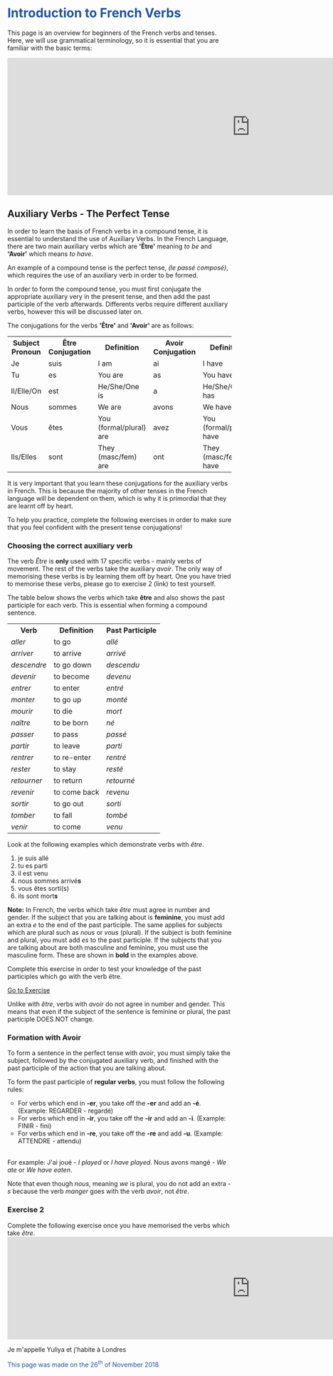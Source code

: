 <h1 style="color:#22539f;">Introduction to French Verbs</h1>

<p> 
  This page is an overview for beginners of the French verbs and tenses. Here, we will use grammatical terminology, so it is essential that you are familiar with the basic terms:
</p>
<iframe src="https://h5p.org/h5p/embed/369358" width="1090" height="309" frameborder="0" allowfullscreen="allowfullscreen"></iframe><script src="https://h5p.org/sites/all/modules/h5p/library/js/h5p-resizer.js" charset="UTF-8"></script>
<br>

<h2>Auxiliary Verbs - The Perfect Tense</h2>
<p>
  In order to learn the basis of French verbs in a compound tense, it is essential to understand the use of Auxiliary Verbs.
  In the French Language, there are two main auxiliary verbs which are <b>'Être'</b> meaning <i>to be</i> and <b>'Avoir'</b> which means <i>to have</i>. </p>
<p>An example of a compound tense is the perfect tense, <i>(le passé composé)</i>, which requires the use of an auxiliary verb in order to be formed.</p>
<p>In order to form the compound tense, you must first conjugate the appropriate auxiliary very in the present tense, and then add the past participle of the verb afterwards. Differents verbs require different auxiliary verbs, however this will be discussed later on. </p>

<p>The conjugations for the verbs <b>'Être'</b> and <b>'Avoir'</b> are as follows:</p>

<table>
  <tr>
    <th>Subject Pronoun</th><th>Être Conjugation</th><th>Definition</th><th>Avoir Conjugation</th><th>Definition</th>
  </tr>
  <tr>
    <td>Je</td>
    <td>suis</td>
    <td>I am</td>
    <td>ai</td>
    <td>I have</td>
  </tr>
  <tr>
    <td>Tu</td>
    <td>es</td>
    <td>You are</td>
    <td>as</td>
    <td>You have</td>
  </tr>
  <tr>
    <td>Il/Elle/On</td>
    <td>est</td>
    <td>He/She/One is</td>
    <td>a</td>
    <td>He/She/One has</td>
  </tr>
  <tr>
    <td>Nous</td>
    <td>sommes</td>
    <td>We are</td>
    <td>avons</td>
    <td>We have</td>
  </tr>
  <tr>
    <td>Vous</td>
    <td>êtes</td>
    <td>You (formal/plural) are</td>
    <td>avez</td>
    <td>You (formal/plural) have</td>
  </tr>
  <tr>
    <td>Ils/Elles</td>
    <td>sont</td>
    <td>They (masc/fem) are</td>
    <td>ont</td>
    <td>They (masc/fem) have</td>
  </tr>
</table>
<p>It is very important that you learn these conjugations for the auxiliary verbs in French. This is because the majority of other tenses in the French language will be dependent on them, which is why it is primordial that they are learnt off by heart. </p>
<p>To help you practice, complete the following exercises in order to make sure that you feel confident with the present tense conjugations!</p>


<h3>Choosing the correct auxiliary verb</h3>
<p> The verb <i>Être</i> is <b>only</b> used with 17 specific verbs - mainly verbs of movement. The rest of the verbs take the auxiliary <i>avoir</i>. The only way of memorising these verbs is by learning them off by heart. One you have tried to memorise these verbs, please go to exercise 2 (link) to test yourself. </p>

<p>The table below shows the verbs which take <b>être</b> and also shows the past participle for each verb. This is essential when forming a compound sentence.</p>

<table>
  <tr>
    <th>Verb</th><th>Definition</th><th>Past Participle</th>
  </tr>
  <tr>
    <td> <i>aller</i> </td>
    <td>to go</td>
    <td> <i>allé</i> </td>
  </tr>
  <tr> 
    <td> <i>arriver</i> </td>
    <td>to arrive</td>
    <td> <i>arrivé</i> </td>
  </tr>
  <tr>
    <td> <i>descendre</i> </td>
    <td>to go down</td>
    <td> <i>descendu</i> </td>
  </tr>
  <tr>
    <td> <i>devenir</i> </td>
    <td>to become</td>
    <td> <i>devenu</i> </td>
  </tr>
  <tr>
    <td> <i>entrer</i> </td>
    <td>to enter</td>
    <td> <i>entré</i> </td>
  </tr>
  <tr>
    <td> <i>monter</i> </td>
    <td>to go up</td>
    <td> <i>monté</i> </td>
  </tr>
  <tr>
    <td> <i>mourir</i> </td>
    <td>to die</td>
    <td> <i>mort</i> </td>
  </tr>
  <tr>
    <td> <i>naître</i> </td>
    <td>to be born</td>
    <td> <i>né</i> </td>
  </tr>
  <tr>
    <td> <i>passer</i> </td>
    <td>to pass</td>
    <td> <i>passé</i> </td>
  </tr>
  <tr>
    <td> <i>partir</i> </td>
    <td>to leave</td>
    <td> <i>parti</i> </td>
  </tr>
  <tr>
    <td> <i>rentrer</i> </td>
    <td>to re-enter</td>
    <td> <i>rentré</i> </td>
  </tr>
  <tr>
    <td> <i>rester</i> </td>
    <td>to stay</td>
    <td> <i>resté</i> </td>
  </tr>
  <tr>
    <td> <i>retourner</i> </td>
    <td>to return</td>
    <td> <i>retourné</i> </td>
  </tr>
  <tr>
    <td> <i>revenir</i> </td>
    <td>to come back</td>
    <td> <i>revenu</i> </td>
  </tr>
  <tr>
    <td> <i>sortir</i> </td>
    <td>to go out</td>
    <td> <i>sorti</i> </td>
  </tr>
  <tr>
    <td> <i>tomber</i> </td>
    <td>to fall</td>
    <td> <i>tombé</i> </td>
  </tr>
  <tr>
    <td> <i>venir</i> </td>
    <td>to come</td>
    <td> <i>venu</i> </td>
  </tr>
  </table>
 
  
 <p> Look at the following examples which demonstrate verbs with <i>être</i>.
  
  <ol type="1">
  <li>je suis allé</li>
  <li>tu es parti</li>
  <li>il est venu</li>
  <li>nous sommes arrivé<b>s</b></li>
  <li>vous êtes sorti(s)</li>
  <li>ils sont mort<b>s</b></li>
  </ol>
  
  <b>Note:</b> In French, the verbs which take <i>être</i> must agree in number and gender. If the subject that you are talking about is <b>feminine</b>, you must add an extra <i>e</i> to the end of the past participle. The same applies for subjects which are plural such as <i>nous</i> or <i>vous</i> (plural). If the subject is both feminine and plural, you must add <i>es</i> to the past participle. If the subjects that you are talking about are both masculine and feminine, you must use the masculine form. These are shown in <b>bold</b> in the examples above. 

<p>
  Complete this exercise in order to test your knowledge of the past participles which go with the verb être. 
  
  <a style="float:left;" href="etrepastparticiple.html" class="btn2">Go to Exercise</a>
  </p>
  <div style="clear:both;"> </div>
  
  </p>
  
  
  
  

<p> Unlike with <i>être</i>, verbs with <i>avoir</i> do not agree in number and gender. This means that even if the subject of the sentence is feminine or plural, the past participle DOES NOT change. </p>
<h3> Formation with Avoir</h3>
<p> To form a sentence in the perfect tense with <i>avoir</i>, you must simply take the subject, followed by the conjugated auxiliary verb, and finished with the past participle of the action that you are talking about. </p>
  <p>To form the past participle of <b>regular verbs</b>, you must follow the following rules:

<ul style="list-style-type:circle">
  <li>For verbs which end in <b>-er</b>, you take off the <b>-er</b> and add an <b>-é</b>. (Example: REGARDER - regardé)</li>
  <li>For verbs which end in <b>-ir</b>, you take off the <b>-ir</b> and add an <b>-i</b>. (Example: FINIR - fini)</li>
  <li>For verbs which end in <b>-re</b>, you take off the <b>-re</b> and add <b>-u</b>. (Example: ATTENDRE - attendu) </li>
    </ul>
    </p>
<br> 
For example: J'ai joué - <i>I played</i> or <i>I have played</i>. 
Nous avons mangé - <i>We ate</i> or <i>We have eaten</i>. 

Note that even though <i>nous</i>, meaning <i>we</i> is plural, you do not add an extra <i>-s</i> because the verb <i>manger</i> goes with the verb <i>avoir</i>, not <i>être</i>. 

</p>

    
</p>

<h3>Exercise 2</h3>
Complete the following exercise once you have memorised the verbs which take <i>être</i>. 
<iframe src="https://h5p.org/h5p/embed/369419" width="1090" height="231" frameborder="0" allowfullscreen="allowfullscreen"></iframe><script src="https://h5p.org/sites/all/modules/h5p/library/js/h5p-resizer.js" charset="UTF-8"></script>



  

<p lang="fr">Je m'appelle Yuliya et j'habite à Londres</p>

  
<p style="color:#22539f;">This page was made on the 26<sup>th</sup> of November 2018</p>
